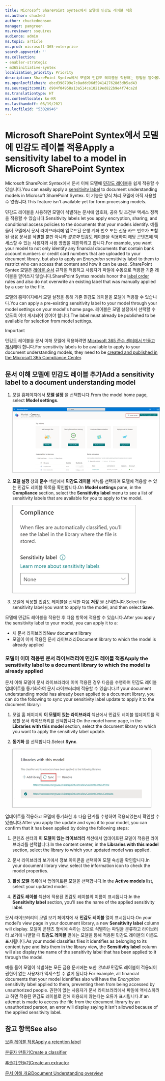 ```yaml
---
title: Microsoft SharePoint Syntex에서 모델에 민감도 레이블 적용
ms.author: chucked
author: chuckedmonson
manager: pamgreen
ms.reviewer: ssquires
audience: admin
ms.topic: article
ms.prod: microsoft-365-enterprise
search.appverid: ''
ms.collection:
- enabler-strategic
- m365initiative-syntex
localization_priority: Priority
description: SharePoint Syntex에서 모델에 민감도 레이블을 적용하는 방법을 알아봅니다.
ms.openlocfilehash: ebcd398799e7c8addd96d5941427628d3db5ad43
ms.sourcegitcommit: d904f04958a13a514ce10219ed822b9e4f74ca2d
ms.translationtype: HT
ms.contentlocale: ko-KR
ms.lasthandoff: 06/19/2021
ms.locfileid: "53028946"
---
```

# <a name="apply-a-sensitivity-label-to-a-model-in-microsoft-sharepoint-syntex"></a><span data-ttu-id="4c74e-103">Microsoft SharePoint Syntex에서 모델에 민감도 레이블 적용</span><span class="sxs-lookup"><span data-stu-id="4c74e-103">Apply a sensitivity label to a model in Microsoft SharePoint Syntex</span></span>

<span data-ttu-id="4c74e-104">Microsoft SharePoint Syntex에서 문서 이해 모델에 [민감도 레이블](../compliance/sensitivity-labels.md)을 쉽게 적용할 수 있습니다.</span><span class="sxs-lookup"><span data-stu-id="4c74e-104">You can easily apply a [sensitivity label](../compliance/sensitivity-labels.md) to document understanding models in Microsoft SharePoint Syntex.</span></span> <span data-ttu-id="4c74e-105">이 기능은 양식 처리 모델에 아직 사용할 수 없습니다.</span><span class="sxs-lookup"><span data-stu-id="4c74e-105">This feature isn't available yet for form processing models.</span></span>

<span data-ttu-id="4c74e-106">민감도 레이블을 사용하면 모델이 식별하는 문서에 암호화, 공유 및 조건부 액세스 정책을 적용할 수 있습니다.</span><span class="sxs-lookup"><span data-stu-id="4c74e-106">Sensitivity labels let you apply encryption, sharing, and conditional access policies to the documents that your models identify.</span></span> <span data-ttu-id="4c74e-107">예를 들어 모델에서 문서 라이브러리에 업로드된 은행 계좌 번호 또는 신용 카드 번호가 포함된 금융 문서를 식별할 뿐만 아니라 *암호화* 민감도 레이블을 적용하여 해당 콘텐츠에 액세스할 수 있는 사용자와 사용 방법을 제한하려고 합니다.</span><span class="sxs-lookup"><span data-stu-id="4c74e-107">For example, you want your model to not only identify any financial documents that contain bank account numbers or credit card numbers that are uploaded to your document library, but also to apply an *Encryption* sensitivity label to them to restrict who can access that content and how it can be used.</span></span> <span data-ttu-id="4c74e-108">SharePoint Syntex 모델은 [레이블 순서](../compliance/apply-sensitivity-label-automatically.md?view=o365-worldwide#how-multiple-conditions-are-evaluated-when-they-apply-to-more-than-one-label) 규칙을 적용하고 사용자가 파일에 수동으로 적용한 기존 레이블을 덮어쓰지 않습니다.</span><span class="sxs-lookup"><span data-stu-id="4c74e-108">SharePoint Syntex models honor the [label order](../compliance/apply-sensitivity-label-automatically.md?view=o365-worldwide#how-multiple-conditions-are-evaluated-when-they-apply-to-more-than-one-label) rules and also do not overwrite an existing label that was manually applied by a user to the file.</span></span> 

<span data-ttu-id="4c74e-109">모델의 홈페이지에서 모델 설정을 통해 기존 민감도 레이블을 모델에 적용할 수 있습니다.</span><span class="sxs-lookup"><span data-stu-id="4c74e-109">You can apply a pre-existing sensitivity label to your model through your model settings on your model's home page.</span></span> <span data-ttu-id="4c74e-110">레이블은 모델 설정에서 선택할 수 있도록 이미 게시되어 있어야 합니다.</span><span class="sxs-lookup"><span data-stu-id="4c74e-110">The label must already be published to be available for selection from model settings.</span></span>

> [!Important]
> <span data-ttu-id="4c74e-111">민감도 레이블을 문서 이해 모델에 적용하려면 [Microsoft 365 준수 센터에서 만들고 게시](../business-video/create-sensitivity-labels.md)해야 합니다.</span><span class="sxs-lookup"><span data-stu-id="4c74e-111">For sensitivity labels to be available to apply to your document understanding models, they need to be [created and published in the Microsoft 365 Compliance Center](../business-video/create-sensitivity-labels.md).</span></span>

## <a name="add-a-sensitivity-label-to-a-document-understanding-model"></a><span data-ttu-id="4c74e-112">문서 이해 모델에 민감도 레이블 추가</span><span class="sxs-lookup"><span data-stu-id="4c74e-112">Add a sensitivity label to a document understanding model</span></span>

1. <span data-ttu-id="4c74e-113">모델 홈페이지에서 **모델 설정** 을 선택합니다.</span><span class="sxs-lookup"><span data-stu-id="4c74e-113">From the model home page, select **Model settings**.</span></span>

   ![모델 설정 옵션이 강조 표시된 모델 페이지의 스크린샷입니다.](../media/content-understanding/sensitivity-model-settings.png)

2. <span data-ttu-id="4c74e-115">**모델 설정** 창의 **준수** 섹션에서 **민감도 레이블** 메뉴를 선택하여 모델에 적용할 수 있는 민감도 레이블 목록을 확인합니다.</span><span class="sxs-lookup"><span data-stu-id="4c74e-115">On **Model settings** pane, in the **Compliance** section, select the **Sensitivity label** menu to see a list of sensitivity labels that are available for you to apply to the model.</span></span>

   ![민감도 레이블 메뉴를 보여 주는 모델 설정 창의 스크린샷입니다.](../media/content-understanding/sensitivity-model-settings-pane.png) 

3. <span data-ttu-id="4c74e-117">모델에 적용할 민감도 레이블을 선택한 다음 **저장** 을 선택합니다.</span><span class="sxs-lookup"><span data-stu-id="4c74e-117">Select the sensitivity label you want to apply to the model, and then select **Save**.</span></span>

<span data-ttu-id="4c74e-118">모델에 민감도 레이블을 적용한 후 다음 항목에 적용할 수 있습니다.</span><span class="sxs-lookup"><span data-stu-id="4c74e-118">After you apply the sensitivity label to your model, you can apply it to a:</span></span>

- <span data-ttu-id="4c74e-119">새 문서 라이브러리</span><span class="sxs-lookup"><span data-stu-id="4c74e-119">New document library</span></span>
- <span data-ttu-id="4c74e-120">모델이 이미 적용된 문서 라이브러리</span><span class="sxs-lookup"><span data-stu-id="4c74e-120">Document library to which the model is already applied</span></span>
 
### <a name="apply-the-sensitivity-label-to-a-document-library-to-which-the-model-is-already-applied"></a><span data-ttu-id="4c74e-121">모델이 이미 적용된 문서 라이브러리에 민감도 레이블 적용</span><span class="sxs-lookup"><span data-stu-id="4c74e-121">Apply the sensitivity label to a document library to which the model is already applied</span></span>

<span data-ttu-id="4c74e-122">문서 이해 모델이 문서 라이브러리에 이미 적용된 경우 다음을 수행하여 민감도 레이블 업데이트를 동기화하여 문서 라이브러리에 적용할 수 있습니다.</span><span class="sxs-lookup"><span data-stu-id="4c74e-122">If your document understanding model has already been applied to a document library, you can do the following to sync your sensitivity label update to apply it to the document library:</span></span>

1. <span data-ttu-id="4c74e-123">모델 홈 페이지의 **이 모델이 있는 라이브러리** 섹션에서 민감도 레이블 업데이트를 적용할 문서 라이브러리를 선택합니다.</span><span class="sxs-lookup"><span data-stu-id="4c74e-123">On the model home page, in the **Libraries with this model** section, select the document library to which you want to apply the sensitivity label update.</span></span>

2. <span data-ttu-id="4c74e-124">**동기화** 를 선택합니다.</span><span class="sxs-lookup"><span data-stu-id="4c74e-124">Select **Sync**.</span></span>

   ![동기화가 강조 표시된 이 모델이 있는 라이브러리 섹션을 보여 주는 스크린샷입니다.](../media/content-understanding/sensitivity-libraries-sync.png)

<span data-ttu-id="4c74e-126">업데이트를 적용하고 모델에 동기화한 후 다음 단계를 수행하여 적용되었는지 확인할 수 있습니다.</span><span class="sxs-lookup"><span data-stu-id="4c74e-126">After you apply the update and sync it to your model, you can confirm that it has been applied by doing the following steps:</span></span>

1. <span data-ttu-id="4c74e-127">콘텐츠 센터의 **이 모델이 있는 라이브러리** 섹션에서 업데이트된 모델이 적용된 라이브러리를 선택합니다.</span><span class="sxs-lookup"><span data-stu-id="4c74e-127">In the content center, in the **Libraries with this model** section, select the library to which your updated model was applied.</span></span> 

2. <span data-ttu-id="4c74e-128">문서 라이브러리 보기에서 정보 아이콘을 선택하여 모델 속성을 확인합니다.</span><span class="sxs-lookup"><span data-stu-id="4c74e-128">In your document library view, select the information icon to check the model properties.</span></span>

3. <span data-ttu-id="4c74e-129">**활성 모델** 목록에서 업데이트된 모델을 선택합니다.</span><span class="sxs-lookup"><span data-stu-id="4c74e-129">In the **Active models** list, select your updated model.</span></span>

4. <span data-ttu-id="4c74e-130">**민감도 레이블** 섹션에 적용된 민감도 레이블의 이름이 표시됩니다.</span><span class="sxs-lookup"><span data-stu-id="4c74e-130">In the **Sensitivity label** section, you'll see the name of the applied sensitivity label.</span></span>

<span data-ttu-id="4c74e-131">문서 라이브러리의 모델 보기 페이지에 새 **민감도 레이블** 열이 표시됩니다.</span><span class="sxs-lookup"><span data-stu-id="4c74e-131">On your model's view page in your document library, a new **Sensitivity label** column will display.</span></span> <span data-ttu-id="4c74e-132">모델이 콘텐츠 형식에 속하는 것으로 식별하는 파일을 분류하고 라이브러리 보기에 나열할 때 **민감도 레이블** 열에는 모델을 통해 적용된 민감도 레이블의 이름도 표시됩니다.</span><span class="sxs-lookup"><span data-stu-id="4c74e-132">As your model classifies files it identifies as belonging to its content type and lists them in the library view, the **Sensitivity label** column will also display the name of the sensitivity label that has been applied to it through the model.</span></span>

<span data-ttu-id="4c74e-133">예를 들어 모델이 식별하는 모든 금융 문서에는 또한 *암호화* 민감도 레이블이 적용되어 권한이 없는 사용자가 액세스할 수 없게 됩니다.</span><span class="sxs-lookup"><span data-stu-id="4c74e-133">For example, all financial documents that your model identifies also will have the *Encryption* sensitivity label applied to them, preventing them from being accessed by unauthorized people.</span></span> <span data-ttu-id="4c74e-134">권한이 없는 사용자가 문서 라이브러리에서 파일에 액세스하려고 하면 적용된 민감도 레이블로 인해 허용되지 않는다는 오류가 표시됩니다.</span><span class="sxs-lookup"><span data-stu-id="4c74e-134">If an attempt is made to access the file from the document library by an unauthorized person, an error will display saying it isn't allowed because of the applied sensitivity label.</span></span>

<!---
## Add a sensitivity label to a form processing model

> [!Important]
> For sensitivity labels to be available to apply to your form processing model, they need to be [created and published in the Microsoft 365 Compliance Center](../business-video/create-sensitivity-labels.md).

You can either apply a sensitivity label to a form processing model when you are creating a model, or apply it to an existing model.

### Add a sensitivity label when you create a form processing model

1. When you [create a new form processing model](create-a-form-processing-model.md), select **Advanced settings**.

2. In **Advanced settings**, in the **Sensitivity label** section, select the menu and then select the sensitivity label you want to apply to the model.

3.  After you've completed your remaining model settings, select **Create** to build your model.

### Add a sensitivity label to an existing form processing model

You can add a sensitivity label to an existing form processing model in different ways:

- Through the **Automate** menu in the document library
- Through the **Active model** settings in the document library 

#### Add a sensitivity label to an existing form processing model through the Automate menu

You can add a sensitivity label to an existing form processing model that you own through the **Automate** menu in the document library in which the model is applied.

1. In your document library to which the form processing model is applied, select the **Automate** menu, select **AI Builder**, and then select **View form processing model details**.

2. On the **Model details** pane, in the **Sensitivity label** section, select the sensitivity label you want to apply. Then select **Save**.

#### Add a sensitivity label to an existing form processing model in the active model settings

You can add a sensitivity label to an existing form processing model that you own through the **Active model** settings in the document library in which the model is applied.

1. In the SharePoint document library in which the model is applied, select the **View active models** icon, and then select **View active models**.

2. In **Active models**, select the form processing model to which you want to apply the sensitivity label.

3. On the **Model details** pane, in the **Sensitivity label** section, select the sensitivity label you want to apply. Then select **Save**.

   > [!NOTE]
   > You must be the model owner for the **Model settings** pane to be editable. 
--->

## <a name="see-also"></a><span data-ttu-id="4c74e-135">참고 항목</span><span class="sxs-lookup"><span data-stu-id="4c74e-135">See also</span></span>

[<span data-ttu-id="4c74e-136">보존 레이블 적용</span><span class="sxs-lookup"><span data-stu-id="4c74e-136">Apply a retention label</span></span>](apply-a-retention-label-to-a-model.md)

[<span data-ttu-id="4c74e-137">분류자 만들기</span><span class="sxs-lookup"><span data-stu-id="4c74e-137">Create a classifier</span></span>](create-a-classifier.md)

[<span data-ttu-id="4c74e-138">추출기 만들기</span><span class="sxs-lookup"><span data-stu-id="4c74e-138">Create an extractor</span></span>](create-an-extractor.md)

[<span data-ttu-id="4c74e-139">문서 이해 개요</span><span class="sxs-lookup"><span data-stu-id="4c74e-139">Document Understanding overview</span></span>](document-understanding-overview.md)

